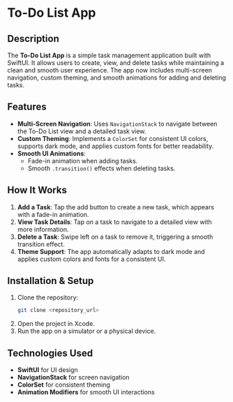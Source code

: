# To-Do List App

## Description
The **To-Do List App** is a simple task management application built with SwiftUI. It allows users to create, view, and delete tasks while maintaining a clean and smooth user experience. The app now includes multi-screen navigation, custom theming, and smooth animations for adding and deleting tasks.

## Features
- **Multi-Screen Navigation**: Uses `NavigationStack` to navigate between the To-Do List view and a detailed task view.
- **Custom Theming**: Implements a `ColorSet` for consistent UI colors, supports dark mode, and applies custom fonts for better readability.
- **Smooth UI Animations**:
  - Fade-in animation when adding tasks.
  - Smooth `.transition()` effects when deleting tasks.

## How It Works
1. **Add a Task**: Tap the add button to create a new task, which appears with a fade-in animation.
2. **View Task Details**: Tap on a task to navigate to a detailed view with more information.
3. **Delete a Task**: Swipe left on a task to remove it, triggering a smooth transition effect.
4. **Theme Support**: The app automatically adapts to dark mode and applies custom colors and fonts for a consistent UI.

## Installation & Setup
1. Clone the repository:
   ```sh
   git clone <repository_url>
   ```
2. Open the project in Xcode.
3. Run the app on a simulator or a physical device.

## Technologies Used
- **SwiftUI** for UI design
- **NavigationStack** for screen navigation
- **ColorSet** for consistent theming
- **Animation Modifiers** for smooth UI interactions

